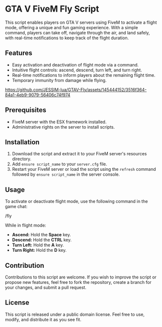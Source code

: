 # GTA V FiveM Fly Script

This script enables players on GTA V servers using FiveM to activate a flight mode, offering a unique and fun gaming experience. With a simple command, players can take off, navigate through the air, and land safely, with real-time notifications to keep track of the flight duration.

## Features

- Easy activation and deactivation of flight mode via a command.
- Intuitive flight controls: ascend, descend, turn left, and turn right.
- Real-time notifications to inform players about the remaining flight time.
- Temporary immunity from damage while flying.


https://github.com/JESSIM-lua/GTAV-Fly/assets/145444152/3516f364-84a1-4eb9-9079-56406c74f974


## Prerequisites

- FiveM server with the ESX framework installed.
- Administrative rights on the server to install scripts.

## Installation

1. Download the script and extract it to your FiveM server's resources directory.
2. Add `ensure script_name` to your `server.cfg` file.
3. Restart your FiveM server or load the script using the `refresh` command followed by `ensure script_name` in the server console.

## Usage

To activate or deactivate flight mode, use the following command in the game chat:

/fly


While in flight mode:

- **Ascend:** Hold the **Space** key.
- **Descend:** Hold the **CTRL** key.
- **Turn Left:** Hold the **A** key.
- **Turn Right:** Hold the **D** key.

## Contribution

Contributions to this script are welcome. If you wish to improve the script or propose new features, feel free to fork the repository, create a branch for your changes, and submit a pull request.

## License

This script is released under a public domain license. Feel free to use, modify, and distribute it as you see fit.
